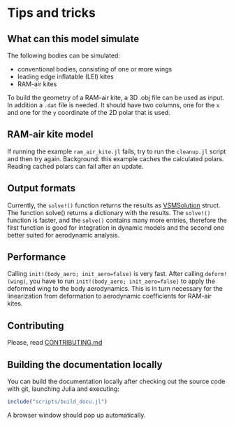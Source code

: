 # Tips and tricks

## What can this model simulate
The following bodies can be simulated:

- conventional bodies, consisting of one or more wings
- leading edge inflatable (LEI) kites
- RAM-air kites

To build the geometry of a RAM-air kite, a 3D .obj file can be used as input. In addition a `.dat` file is needed.
It should have two columns, one for the `x` and one for the `y` coordinate of the 2D polar that is used.

## RAM-air kite model
If running the example `ram_air_kite.jl` fails, try to run the `cleanup.jl` script and then try again. Background: this example caches the calculated polars. Reading cached polars can fail after an update.

## Output formats
Currently, the `solve!()` function returns the results as [VSMSolution](@ref) struct. The function solve() returns a dictionary with the results. The `solve!()` function is faster, and the `solve()` contains many more entries, therefore the first function is good for integration in dynamic models and the second one better suited for aerodynamic analysis.

## Performance
Calling `init!(body_aero; init_aero=false)` is very fast. After calling `deform!(wing)`, you have to run `init!(body_aero; init_aero=false)` to apply the deformed wing to the body aerodynamics. This is in turn necessary for the linearization from deformation to aerodynamic coefficients for RAM-air kites.

## Contributing
Please, read [CONTRIBUTING.md](https://github.com/Albatross-Kite-Transport/VortexStepMethod.jl/blob/main/CONTRIBUTING.md)

## Building the documentation locally
You can build the documentation locally after checking out the source code with git, launching Julia and executing:
```julia
include("scripts/build_docu.jl")
```
A browser window should pop up automatically.